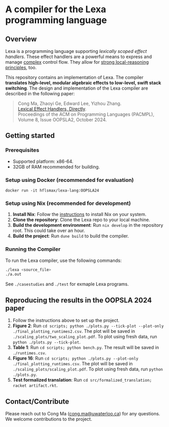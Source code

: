 # A compiler for the Lexa programming language

## Overview

Lexa is a programming language supporting *lexically scoped effect handlers*.
These effect handlers are a powerful means to express and manage [complex](https://dl.acm.org/doi/10.1145/3428207) control flow.
They allow for [strong local-reasoning principles](https://dl.acm.org/doi/10.1145/3290318), too.

This repository contains an implementation of Lexa. The compiler **translates high-level, modular algebraic effects to low-level, swift stack switching**.
The design and implementation of the Lexa compiler are described in the following paper:

> Cong Ma, Zhaoyi Ge, Edward Lee, Yizhou Zhang.  
> [Lexical Effect Handlers, Directly](https://dl.acm.org/doi/10.1145/3689770).  
> Proceedings of the ACM on Programming Languages (PACMPL), Volume 8, Issue OOPSLA2, October 2024.

## Getting started

### Prerequisites
* Supported platform: x86-64.
* 32GB of RAM recommended for building.

### Setup using Docker (recommended for evaluation)
```
docker run -it hflsmax/lexa-lang:OOPSLA24
```

### Setup using Nix (recommended for development)
1. **Install Nix**: Follow the [instructions](https://nixos.org/download.html) to install Nix on your system.
2. **Clone the repository**: Clone the Lexa repo to your local machine.
3. **Build the development environment**: Run `nix develop` in the repository root. This could take over an hour.
4. **Build the project**: Run `dune build` to build the compiler.

### Running the Compiler
To run the Lexa compiler, use the following commands:
```bash
./lexa <source_file>
./a.out
```
See `./casestudies`  and `./test` for exmaple Lexa programs.

## Reproducing the results in the OOPSLA 2024 paper
1. Follow the instructions above to set up the project.
2. **Figure 2**: Run `cd scripts; python ./plots.py --tick-plot --plot-only ./final_plotting_runtimes2.csv`. The plot will be saved in `./scaling_plots/two_scaling_plot.pdf`. To plot using fresh data, run `python ./plots.py --tick-plot`.
3. **Table 1**: Run `cd scripts; python bench.py`. The result will be saved in `./runtimes.csv`.
4. **Figure 16**: Run `cd scripts; python ./plots.py --plot-only ./final_plotting_runtimes.csv`. The plot will be saved in `./scaling_plots/scaling_plot.pdf`. To plot using fresh data, run `python ./plots.py`.
5. **Test formalized translation**: Run `cd src/formalized_translation; racket artifact.rkt`.

## Contact/Contribute
Please reach out to Cong Ma (cong.ma@uwaterloo.ca) for any questions. We welcome contributions to the project.
